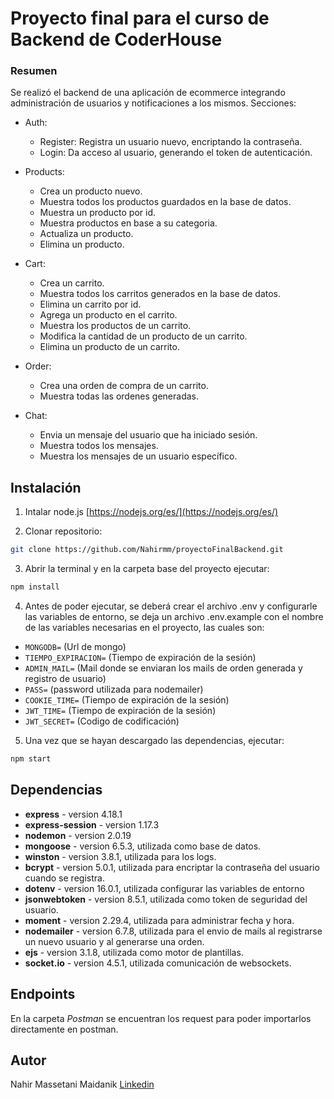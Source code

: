 # Proyecto final para el curso de Backend de CoderHouse

### Resumen

Se realizó el backend de una aplicación de ecommerce integrando administración de usuarios y notificaciones a los mismos.
Secciones:
- Auth:
    - Register: Registra un usuario nuevo, encriptando la contraseña.
    - Login: Da acceso al usuario, generando el token de autenticación.

- Products:
    - Crea un producto nuevo.
    - Muestra todos los productos guardados en la base de datos.
    - Muestra un producto por id.
    - Muestra productos en base a su categoria.
    - Actualiza un producto.
    - Elimina un producto.

- Cart:
    - Crea un carrito.
    - Muestra todos los carritos generados en la base de datos.
    - Elimina un carrito por id.
    - Agrega un producto en el carrito.
    - Muestra los productos de un carrito.
    - Modifica la cantidad de un producto de un carrito.
    - Elimina un producto de un carrito.

- Order:
    - Crea una orden de compra de un carrito.
    - Muestra todas las ordenes generadas.

- Chat:
    - Envia un mensaje del usuario que ha iniciado sesión.
    - Muestra todos los mensajes.
    - Muestra los mensajes de un usuario específico.

## Instalación

1. Intalar node.js [https://nodejs.org/es/](https://nodejs.org/es/)

2. Clonar repositorio:
```bash
git clone https://github.com/Nahirmm/proyectoFinalBackend.git
```

3. Abrir la terminal y en la carpeta base del proyecto ejecutar:
```bash
npm install
```

4. Antes de poder ejecutar, se deberá crear el archivo .env y configurarle las variables de entorno, se deja un archivo .env.example con el nombre de las variables necesarias en el proyecto, las cuales son:

- `MONGODB=` (Url de mongo)
- `TIEMPO_EXPIRACION=` (Tiempo de expiración de la sesión)
- `ADMIN_MAIL=` (Mail donde se enviaran los mails de orden generada y registro de usuario)
- `PASS=` (password utilizada para nodemailer)
- `COOKIE_TIME=` (Tiempo de expiración de la sesión)
- `JWT_TIME=` (Tiempo de expiración de la sesión)
- `JWT_SECRET=` (Codigo de codificación)

5. Una vez que se hayan descargado las dependencias, ejecutar: 
```bash
npm start
```

## Dependencias

* **express** - version 4.18.1
* **express-session** - version 1.17.3
* **nodemon** - version 2.0.19
* **mongoose** - version 6.5.3, utilizada como base de datos.
* **winston** - version 3.8.1, utilizada para los logs.
* **bcrypt** - version 5.0.1, utilizada para encriptar la contraseña del usuario cuando se registra.
* **dotenv** - version 16.0.1, utilizada configurar las variables de entorno
* **jsonwebtoken** - version 8.5.1, utilizada como token de seguridad del usuario.
* **moment** - version 2.29.4, utilizada para administrar fecha y hora.
* **nodemailer** - version 6.7.8, utilizada para el envio de mails al registrarse un nuevo usuario y al generarse una orden.
* **ejs** - version 3.1.8, utilizada como motor de plantillas.
* **socket.io** - version 4.5.1, utilizada comunicación de websockets.

## Endpoints

En la carpeta *Postman* se encuentran los request para poder importarlos directamente en postman.

## Autor

Nahir Massetani Maidanik [Linkedin](https://www.linkedin.com/in/nahirmm/)
